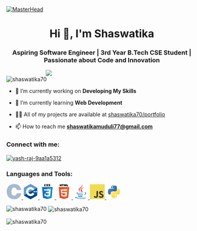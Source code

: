 [![MasterHead](https://user-images.githubusercontent.com/109351602/202650321-7f4da361-f98f-4345-8df4-adf352a11322.gif)](https://shaswatika70.io)
<h1 align="center">Hi 👋, I'm Shaswatika</h1>
<h3 align="center">Aspiring Software Engineer | 3rd Year B.Tech CSE Student | Passionate about Code and Innovation</h3>
<img align="right" alt"Coding" width="400" src="https://repository-images.githubusercontent.com/462900780/0a10af70-6cbf-46df-9071-0ff586a3b1d6">



<p align="left"> <img src="https://komarev.com/ghpvc/?username=shaswatika70&label=Profile%20views&color=0e75b6&style=flat" alt="shaswatika70" /> </p>

- 🔭 I’m currently working on **Developing My Skills**

- 🌱 I’m currently learning **Web Development**

- 👨‍💻 All of my projects are available at [shaswatika70/portfolio](https://shaswatika70.github.io/My-Portfolio/)

- 📫 How to reach me **shaswatikamuduli77@gmail.com**

<h3 align="left">Connect with me:</h3>
<p align="left">
<a href="https://linkedin.com/in/shaswatika70" target="blank"><img align="center" src="https://raw.githubusercontent.com/rahuldkjain/github-profile-readme-generator/master/src/images/icons/Social/linked-in-alt.svg" alt="yash-raj-9aa1a5312" height="30" width="40" /></a>

<h3 align="left">Languages and Tools:</h3>
<p align="left"> <a href="https://www.cprogramming.com/" target="_blank" rel="noreferrer"> <img src="https://raw.githubusercontent.com/devicons/devicon/master/icons/c/c-original.svg" alt="c" width="40" height="40"/> </a> <a href="https://www.w3schools.com/cpp/" target="_blank" rel="noreferrer"> <img src="https://raw.githubusercontent.com/devicons/devicon/master/icons/cplusplus/cplusplus-original.svg" alt="cplusplus" width="40" height="40"/> </a> <a href="https://www.w3schools.com/css/" target="_blank" rel="noreferrer"> <img src="https://raw.githubusercontent.com/devicons/devicon/master/icons/css3/css3-original-wordmark.svg" alt="css3" width="40" height="40"/> </a> <a href="https://www.w3.org/html/" target="_blank" rel="noreferrer"> <img src="https://raw.githubusercontent.com/devicons/devicon/master/icons/html5/html5-original-wordmark.svg" alt="html5" width="40" height="40"/> </a> <a href="https://www.java.com" target="_blank" rel="noreferrer"> <img src="https://raw.githubusercontent.com/devicons/devicon/master/icons/java/java-original.svg" alt="java" width="40" height="40"/> </a> <a href="https://developer.mozilla.org/en-US/docs/Web/JavaScript" target="_blank" rel="noreferrer"> <img src="https://raw.githubusercontent.com/devicons/devicon/master/icons/javascript/javascript-original.svg" alt="javascript" width="40" height="40"/> </a> <a href="https://www.python.org" target="_blank" rel="noreferrer"> <img src="https://raw.githubusercontent.com/devicons/devicon/master/icons/python/python-original.svg" alt="python" width="40" height="40"/> </a> </p>

<p><img align="left" src="https://github-readme-stats.vercel.app/api/top-langs?username=shaswatika70&show_icons=true&locale=en&layout=compact" alt="shaswatika70" /></p>

<p>&nbsp;<img align="center" src="https://github-readme-stats.vercel.app/api?username=shaswatika70&show_icons=true&locale=en" alt="shaswatika70" /></p>

<p><img align="center" src="https://github-readme-streak-stats.herokuapp.com/?user=shaswatika70&" alt="shaswatika70" /></p>
